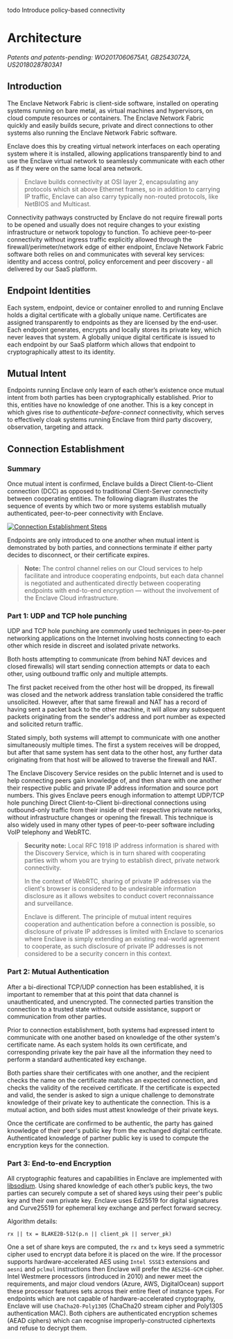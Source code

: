 


todo Introduce policy-based connectivity



# Architecture

*Patents and patents-pending: WO2017060675A1, GB2543072A, US20180287803A1*

## Introduction

The Enclave Network Fabric is client-side software, installed on operating systems running on bare metal, as virtual machines and hypervisors, on cloud compute resources or containers. The Enclave Network Fabric  quickly and easily builds secure, private and direct connections to other systems also running the Enclave Network Fabric software.

Enclave does this by creating virtual network interfaces on each operating system where it is installed, allowing applications transparently bind to and use the Enclave virtual network to seamlessly communicate with each other as if they were on the same local area network.

> Enclave builds connectivity at OSI layer 2, encapsulating any protocols which sit above Ethernet frames, so in addition to carrying IP traffic, Enclave can also carry typically non-routed protocols, like NetBIOS and Multicast.

Connectivity pathways constructed by Enclave do not require firewall ports to be opened and usually does not require changes to your existing infrastructure or network topology to function. To achieve peer-to-peer connectivity without ingress traffic explicitly allowed through the firewall/perimeter/network edge of either endpoint, Enclave Network Fabric software both relies on and communicates with several key services: identity and access control, policy enforcement and peer discovery - all delivered by our SaaS platform.

## Endpoint Identities

Each system, endpoint, device or container enrolled to and running Enclave holds a digital certificate with a globally unique name. Certificates are assigned transparently to endpoints as they are licensed by the end-user. Each endpoint generates, encrypts and locally stores its private key, which never leaves that system. A globally unique digital certificate is issued to each endpoint by our SaaS platform which allows that endpoint to cryptographically attest to its identity.

## Mutual Intent

Endpoints running Enclave only learn of each other’s existence once mutual intent from both parties has been cryptographically established. Prior to this, entities have no knowledge of one another. This is a key concept in which gives rise to *authenticate-before-connect* connectivity, which serves to effectively cloak systems running Enclave from third party discovery, observation, targeting and attack.

## Connection Establishment

### Summary

Once mutual intent is confirmed, Enclave builds a Direct Client-to-Client connection (DCC) as opposed to traditional Client-Server connectivity between cooperating entities. The following diagram illustrates the sequence of events by which two or more systems establish mutually authenticated, peer-to-peer connectivity with Enclave.

[![Connection Establishment Steps](/images/handbook/architecture/enclave-architecture-workflow-small.png)](/images/handbook/architecture/enclave-architecture-workflow.png)

Endpoints are only introduced to one another when mutual intent is demonstrated by both parties, and connections terminate if either party decides to disconnect, or their certificate expires.

> **Note:** The control channel relies on our Cloud services to help facilitate and introduce cooperating endpoints, but each data channel is negotiated and authenticated directly between cooperating endpoints with end-to-end encryption — without the involvement of the Enclave Cloud infrastructure.

### Part 1: UDP and TCP hole punching

UDP and TCP hole punching are commonly used techniques in peer-to-peer networking applications on the Internet involving hosts connecting to each other which reside in discreet and isolated private networks.

Both hosts attempting to communicate (from behind NAT devices and closed firewalls) will start sending connection attempts or data to each other, using outbound traffic only and multiple attempts.

The first packet received from the other host will be dropped, its firewall was closed and the network address translation table considered the traffic unsolicited. However, after that same firewall and NAT has a record of having sent a packet back to the other machine, it will allow any subsequent packets originating from the sender's address and port number as expected and solicited return traffic.

Stated simply, both systems will attempt to communicate with one another simultaneously multiple times. The first a system receives will be dropped, but after that same system has sent data to the other host, any further data originating from that host will be allowed to traverse the firewall and NAT.

The Enclave Discovery Service resides on the public Internet and is used to help connecting peers gain knowledge of, and then share with one another their respective public and private IP address information and source port numbers. This gives Enclave peers enough information to attempt UDP/TCP hole punching Direct Client-to-Client bi-directional connections using outbound-only traffic from their inside of their respective private networks, without infrastructure changes or opening the firewall. This technique is also widely used in many other types of peer-to-peer software including VoIP telephony and WebRTC.

> **Security note:** Local RFC 1918 IP address information is shared with the Discovery Service, which is in turn shared with cooperating parties with whom you are trying to establish direct, private network connectivity.
>
> In the context of WebRTC, sharing of private IP addresses via the client's browser is considered to be undesirable information disclosure as it allows websites to conduct covert reconnaissance and surveillance.
>
> Enclave is different. The principle of mutual intent requires cooperation and authentication before a connection is possible, so disclosure of private IP addresses is limited with Enclave to scenarios where Enclave is simply extending an existing real-world agreement to cooperate, as such disclosure of private IP addresses is not considered to be a security concern in this context.

### Part 2: Mutual Authentication

After a bi-directional TCP/UDP connection has been established, it is important to remember that at this point that data channel is unauthenticated, and unencrypted. The connected parties transition the connection to a trusted state without outside assistance, support or communication from other parties.

Prior to connection establishment, both systems had expressed intent to communicate with one another based on knowledge of the other system's certificate name. As each system holds its own certificate, and corresponding private key the pair have all the information they need to perform a standard authenticated key exchange.

Both parties share their certificates with one another, and the recipient checks the name on the certificate matches an expected connection, and checks the validity of the received certificate. If the certificate is expected and valid, the sender is asked to sign a unique challenge to demonstrate knowledge of their private key to authenticate the connection. This is a mutual action, and both sides must attest knowledge of their private keys.

Once the certificate are confirmed to be authentic, the party has gained knowledge of their peer's public key from the exchanged digital certificate. Authenticated knowledge of partner public key is used to compute the encryption keys for the connection.

### Part 3: End-to-end Encryption

All cryptographic features and capabilities in Enclave are implemented with [libsodium](https://github.com/jedisct1/libsodium). Using shared knowledge of each other’s public keys, the two parties can securely compute a set of shared keys using their peer's public key and their own private key. Enclave uses Ed25519 for digital signatures and Curve25519 for ephemeral key exchange and perfect forward secrecy.

Algorithm details:

```text
rx || tx = BLAKE2B-512(p.n || client_pk || server_pk)
```

One a set of share keys are computed, the `rx` and `tx` keys seed a symmetric cipher used to encrypt data before it is placed on the wire. If the processor supports hardware-accelerated AES using `Intel SSSE3` extensions and `aesni` and `pclmul` instructions then Enclave will prefer the `AES256-GCM` cipher. Intel Westmere processors (introduced in 2010) and newer meet the requirements, and major cloud vendors (Azure, AWS, DigitalOcean) support these processor features sets across their entire fleet of instance types. For endpoints which are not capable of hardware-accelerated cryptography, Enclave will use `ChaCha20-Poly1305` (ChaCha20 stream cipher and Poly1305 authentication MAC). Both ciphers are authenticated encryption schemes (AEAD ciphers) which can recognise improperly-constructed ciphertexts and refuse to decrypt them.